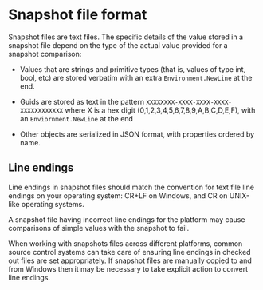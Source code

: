 # Snapshot file format

Snapshot files are text files. The specific details of the value stored in a snapshot file depend on the type of the actual value provided for a snapshot comparison:

- Values that are strings and primitive types (that is, values of type int, bool, etc) are stored verbatim with an extra `Environment.NewLine` at the end.

- Guids are stored as text in the pattern `XXXXXXXX-XXXX-XXXX-XXXX-XXXXXXXXXXXX` where X is a hex digit (0,1,2,3,4,5,6,7,8,9,A,B,C,D,E,F), with an `Enviornment.NewLine` at the end

- Other objects are serialized in JSON format, with properties ordered by name.


## Line endings

Line endings in snapshot files should match the convention for text file line endings on your operating system: CR+LF on Windows, and CR on UNIX-like operating systems.

A snapshot file having incorrect line endings for the platform may cause comparisons of simple values with the snapshot to fail.

When working with snapshots files across different platforms, common source control systems can take care of ensuring line endings in checked out files are set appropriately. If  snapshot files are manually copied to and from Windows then it may be necessary to take explicit action to convert line endings.

